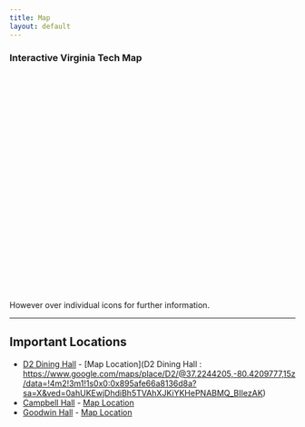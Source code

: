 ```yaml
---
title: Map
layout: default
---
```


<head>
  <style>
     #map {
      height: 400px;
      width: 100%;
     }
  </style>
</head>
<body>
  <h3>Interactive Virginia Tech Map</h3>
  <div id="map"></div>

  <script src="script/map_script.js"></script>

  <script async defer
  src="https://maps.googleapis.com/maps/api/js
?key=AIzaSyC6fuumXyy8piuqPc7iIL_28DoN3od-k5A
&callback=initMap">
  </script>

</body>
However over individual icons for further information.

---

## Important Locations
 - [D2 Dining Hall](http://dining.vt.edu/dining_centers/d2.html)  - [Map Location](D2 Dining Hall : https://www.google.com/maps/place/D2/@37.2244205,-80.4209777,15z/data=!4m2!3m1!1s0x0:0x895afe66a8136d8a?sa=X&ved=0ahUKEwjDhdiBh5TVAhXJKiYKHePNABMQ_BIIezAK)
 - [Campbell Hall](https://www.vt.edu/about/buildings/campbell-hall.html) - [Map Location](https://www.google.com/maps/place/East+Campbell/@37.2273517,-80.4247049,17z/data=!4m8!1m2!2m1!1sCampbell+Hall+virginia+tech!3m4!1s0x884d95127f0cc12d:0xbe113e74e09751cf!8m2!3d37.2263192!4d-80.4216157)
 - [Goodwin Hall](https://www.vt.edu/about/buildings/signature-engineering.html) - [Map Location](https://www.google.com/maps/place/Goodwin+Hall/@37.2324431,-80.4256846,15z/data=!4m12!1m6!3m5!1s0x0:0x6dcb2a8ccab4d445!2sGoodwin+Hall!8m2!3d37.2324431!4d-80.4256846!3m4!1s0x0:0x6dcb2a8ccab4d445!8m2!3d37.2324431!4d-80.4256846)
